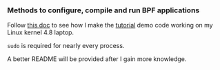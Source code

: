 ### Methods to configure, compile and run BPF applications

Follow [this doc](https://docs.google.com/document/d/1HD9Kl1NmDHEd3fA-lk71VtIeaRk823jnvbbTyF6ozoM/edit?tab=t.1mdhq355iate#heading=h.txbm8aif3pua) to see how I make the [tutorial](https://docs.google.com/document/d/1HD9Kl1NmDHEd3fA-lk71VtIeaRk823jnvbbTyF6ozoM/edit?tab=t.1mdhq355iate#heading=h.txbm8aif3pua) demo code working on my Linux kernel 4.8 laptop.

`sudo` is required for nearly every process.

A better README will be provided after I gain more knowledge.
